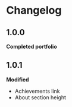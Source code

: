 # Changelog

## 1.0.0

**Completed portfolio**

## 1.0.1

**Modified**

- Achievements link
- About section height
